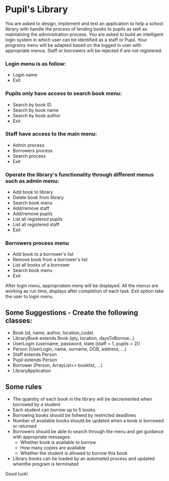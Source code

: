 # Pupil's Library

You are asked to design, implement and test an application to help a school library with handle the process of lending books to pupils as well as maintaining the administration process. You are asked to build an intelligent login system in which user can be identified as a staff or Pupil. Your programs menu will be adapted based on the logged in user with appropriate menus. Staff or borrowers will be rejected if are not registered.

### Login menu is as follow:
* Login name
* Exit

### Pupils only have access to search book menu:
* Search by book ID
* Search by book name
* Search by book author
* Exit

### Staff have access to the main menu:
* Admin process
* Borrowers process
* Search process
* Exit

### Operate the library's functionality through different menus such as admin menu:
* Add book to library
* Delete book from library
* Search book menu
* Add/remove staff
* Add/remove pupils
* List all registered pupils
* List all registered staff
* Exit

### Borrowers process menu
* Add book to a borrower's list
* Remove book from a borrower's list
* List all books of a borrower
* Search book menu
* Exit

After login menu, appropriatem meny will be displayed. All the menus are working as run time, displays after completion of each task. Exit option take the user to login menu.

## Some Suggestions - Create the following classes:

* Book (id, name, author, location_code)
* LibraryBook extends Book (qty, location, daysToBorrow...)
* UserLogin (username, password, state (staff = 1, pupils = 2))
* Person (UserLogin, name, surname, DOB, address, ...)
* Staff extends Person
* Pupil extends Person
* Borrower (Person, ArrayList<> booklist, ...)
* LibraryApplication

## Some rules
* The quantity of each book in the library will be decremented when borrowed by a student
* Each student can borrow up to 5 books
* Borrowing books should be follwed by restricted deadlines
* Number of available books should be updated when a book is borrowed or returned
* Borrowers should be able to search through the menu and get guidance with appropriate messages:
	* Whether book is available to borrow
	* How many copies are available
	* Whether the student is allowed to borrow this book
* Library books can be loaded by an automated process and updated whenthe program is terminated

Good luck!
